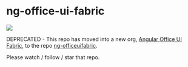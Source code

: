# ng-office-ui-fabric

![](https://avatars0.githubusercontent.com/u/14247481?v=3&s=200)

DEPRECATED - This repo has moved into a new org, [Angular Office UI Fabric](https://github.com/ngOfficeUIFabric), to the repo [ng-officeuifabric](https://github.com/ngOfficeUIFabric/ng-officeuifabric).

Please watch / follow / star that repo.